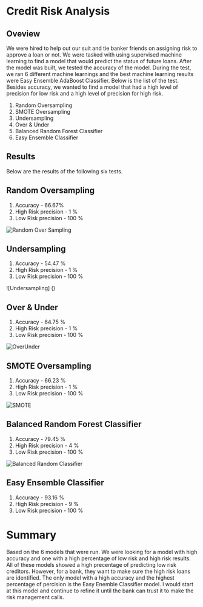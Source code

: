 # Credit Risk Analysis

## Oveview 

We were hired to help out our suit and tie banker friends on assigning risk to approve a loan or not. We were tasked with using supervised machine learning to find a model that would predict the status of future loans. After the model was built, we tested the accuracy of the model. During the test, we ran 6 different machine learnings and the best machine learning results were Easy Ensemble AdaBoost Classifier. Below is the list of the test. Besides accuracy, we wanted to find a model that had a high level of precision for low risk and a high level of precision for high risk.

1. Random Oversampling
2. SMOTE Oversampling 
3. Undersampling
4. Over & Under
5. Balanced Random Forest Classifier 
6. Easy Ensemble Classifier 

## Results 

Below are the results of the following six tests. 

## Random Oversampling 

1. Accuracy - 66.67%
2. High Risk precision - 1 %
3. Low Risk precision - 100 %

![Random Over Sampling]()

## Undersampling

1. Accuracy - 54.47 %
2. High Risk precision - 1 %
3. Low Risk precision - 100 %

![Undersampling] ()

## Over & Under

1. Accuracy - 64.75 %
2. High Risk precision - 1 %
3. Low Risk precision - 100 %

![OverUnder]()

## SMOTE Oversampling

1. Accuracy - 66.23 %
2. High Risk precision - 1 %
3. Low Risk precision - 100 %

![SMOTE]()


## Balanced Random Forest Classifier 

1. Accuracy - 79.45 %
2. High Risk precision - 4 %
3. Low Risk precision - 100 %

![Balanced Random Classifier]()

## Easy Ensemble Classifier 

1. Accuracy - 93.16 %
2. High Risk precision - 9 %
3. Low Risk precision - 100 %

# Summary 

Based on the 6 models that were run. We were looking for a model with high accuracy and one with a high percentage of low risk and high risk results. All of these models showed a high precentage of predicting low risk creditors. However, for a bank, they want to make sure the high risk loans are identified. The only model with a high accuracy and the highest percentage of percision is the Easy Enemble Classifier model. I would start at this model and continue to refine it until the bank can trust it to make the risk management calls. 







